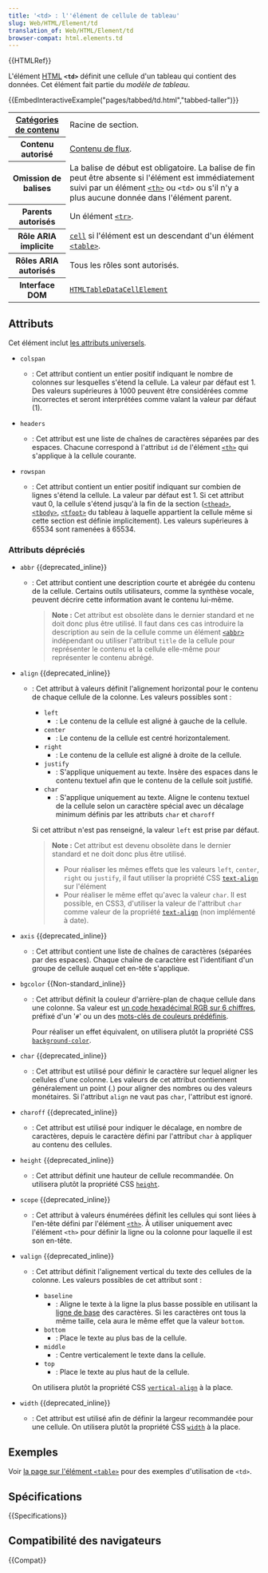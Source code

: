 ```yaml
---
title: '<td> : l''élément de cellule de tableau'
slug: Web/HTML/Element/td
translation_of: Web/HTML/Element/td
browser-compat: html.elements.td
---
```

{{HTMLRef}}

L'élément [HTML](/fr/docs/Web/HTML) **`<td>`** définit une cellule d'un tableau qui contient des données. Cet élément fait partie du _modèle de tableau_.

{{EmbedInteractiveExample("pages/tabbed/td.html","tabbed-taller")}}

<table class="properties">
  <tbody>
    <tr>
      <th scope="row">
        <a href="/fr/docs/Web/Guide/HTML/Content_categories">Catégories de contenu</a>
      </th>
      <td>Racine de section.</td>
    </tr>
    <tr>
      <th scope="row">Contenu autorisé</th>
      <td>
        <a href="/fr/docs/Web/Guide/HTML/Content_categories#contenu_de_flux">Contenu de flux</a>.
      </td>
    </tr>
    <tr>
      <th scope="row">Omission de balises</th>
      <td>
        La balise de début est obligatoire. La balise de fin peut être absente si l'élément est immédiatement suivi par un élément <a href="/fr/docs/Web/HTML/Element/th"><code>&lt;th&gt;</code></a> ou <code>&lt;td&gt;</code> ou s'il n'y a plus aucune donnée dans l'élément parent.
      </td>
    </tr>
    <tr>
      <th scope="row">Parents autorisés</th>
      <td>Un élément <a href="/fr/docs/Web/HTML/Element/tr"><code>&lt;tr&gt;</code></a>.</td>
    </tr>
    <tr>
      <th scope="row">Rôle ARIA implicite</th>
      <td>
        <a href="/fr/docs/Web/Accessibility/ARIA/Roles/Cell_Role"><code>cell</code></a> si l'élément est un descendant d'un élément <a href="/fr/docs/Web/HTML/Element/table"><code>&lt;table&gt;</code></a>.
      </td>
    </tr>
    <tr>
      <th scope="row">Rôles ARIA autorisés</th>
      <td>Tous les rôles sont autorisés.</td>
    </tr>
    <tr>
      <th scope="row">Interface DOM</th>
      <td><a href="/fr/docs/Web/API/HTMLTableDataCellElement"><code>HTMLTableDataCellElement</code></td>
    </tr>
  </tbody>
</table>

## Attributs

Cet élément inclut [les attributs universels](/fr/docs/Web/HTML/Global_attributes).

- `colspan`
  - : Cet attribut contient un entier positif indiquant le nombre de colonnes sur lesquelles s'étend la cellule. La valeur par défaut est 1. Des valeurs supérieures à 1000 peuvent être considérées comme incorrectes et seront interprétées comme valant la valeur par défaut (1).

- `headers`
  - : Cet attribut est une liste de chaînes de caractères séparées par des espaces. Chacune correspond à l'attribut `id` de l'élément [`<th>`](/fr/docs/Web/HTML/Element/th) qui s'applique à la cellule courante.

- `rowspan`
  - : Cet attribut contient un entier positif indiquant sur combien de lignes s'étend la cellule. La valeur par défaut est 1. Si cet attribut vaut 0, la cellule s'étend jusqu'à la fin de la section ([`<thead>`](/fr/docs/Web/HTML/Element/thead), [`<tbody>`](/fr/docs/Web/HTML/Element/tbody), [`<tfoot>`](/fr/docs/Web/HTML/Element/tfoot) du tableau à laquelle appartient la cellule même si cette section est définie implicitement). Les valeurs supérieures à 65534 sont ramenées à 65534.

### Attributs dépréciés

- `abbr` {{deprecated_inline}}
  - : Cet attribut contient une description courte et abrégée du contenu de la cellule. Certains outils utilisateurs, comme la synthèse vocale, peuvent décrire cette information avant le contenu lui-même.

    > **Note :** Cet attribut est obsolète dans le dernier standard et ne doit donc plus être utilisé. Il faut dans ces cas introduire la description au sein de la cellule comme un élément [`<abbr>`](/fr/docs/Web/HTML/Element/abbr) indépendant ou utiliser l'attribut `title` de la cellule pour représenter le contenu et la cellule elle-même pour représenter le contenu abrégé.

- `align` {{deprecated_inline}}
  - : Cet attribut à valeurs définit l'alignement horizontal pour le contenu de chaque cellule de la colonne. Les valeurs possibles sont&nbsp;:

    - `left`
      - : Le contenu de la cellule est aligné à gauche de la cellule.
    - `center`
      - : Le contenu de la cellule est centré horizontalement.
    - `right`
      - : Le contenu de la cellule est aligné à droite de la cellule.
    - `justify`
      - : S'applique uniquement au texte. Insère des espaces dans le contenu textuel afin que le contenu de la cellule soit justifié.
    - `char`
      - : S'applique uniquement au texte. Aligne le contenu textuel de la cellule selon un caractère spécial avec un décalage minimum définis par les attributs `char` et `charoff`

    Si cet attribut n'est pas renseigné, la valeur `left` est prise par défaut.

    > **Note :** Cet attribut est devenu obsolète dans le dernier standard et ne doit donc plus être utilisé.
    >
    > - Pour réaliser les mêmes effets que les valeurs `left`, `center`, `right` ou `justify`, il faut utiliser la propriété CSS [`text-align`](/fr/docs/Web/CSS/text-align) sur l'élément
    > - Pour réaliser le même effet qu'avec la valeur `char`. Il est possible, en CSS3, d'utiliser la valeur de l'attribut `char` comme valeur de la propriété [`text-align`](/fr/docs/Web/CSS/text-align) (non implémenté à date).

- `axis` {{deprecated_inline}}
  - : Cet attribut contient une liste de chaînes de caractères (séparées par des espaces). Chaque chaîne de caractère est l'identifiant d'un groupe de cellule auquel cet en-tête s'applique.

- `bgcolor` {{Non-standard_inline}}
  - : Cet attribut définit la couleur d'arrière-plan de chaque cellule dans une colonne. Sa valeur est [un code hexadécimal RGB sur 6 chiffres](/fr/docs/Web/CSS/color_value#les_couleurs_rgb), préfixé d'un '`#`' ou un des [mots-clés de couleurs prédéfinis](/fr/docs/Web/CSS/color_value#les_mots-clés).

    Pour réaliser un effet équivalent, on utilisera plutôt la propriété CSS [`background-color`](/fr/docs/Web/CSS/background-color).

- `char` {{deprecated_inline}}
  - : Cet attribut est utilisé pour définir le caractère sur lequel aligner les cellules d'une colonne. Les valeurs de cet attribut contiennent généralement un point (.) pour aligner des nombres ou des valeurs monétaires. Si l'attribut `align` ne vaut pas `char`, l'attribut est ignoré.

- `charoff` {{deprecated_inline}}
  - : Cet attribut est utilisé pour indiquer le décalage, en nombre de caractères, depuis le caractère défini par l'attribut `char` à appliquer au contenu des cellules.

- `height` {{deprecated_inline}}
  - : Cet attribut définit une hauteur de cellule recommandée. On utilisera plutôt la propriété CSS [`height`](/fr/docs/Web/CSS/height).

- `scope` {{deprecated_inline}}
  - : Cet attribut à valeurs énumérées définit les cellules qui sont liées à l'en-tête défini par l'élément [`<th>`](/fr/docs/Web/HTML/Element/th). À utiliser uniquement avec l'élément `<th>` pour définir la ligne ou la colonne pour laquelle il est son en-tête.

- `valign` {{deprecated_inline}}
  - : Cet attribut définit l'alignement vertical du texte des cellules de la colonne. Les valeurs possibles de cet attribut sont&nbsp;:

    - `baseline`
      - : Aligne le texte à la ligne la plus basse possible en utilisant la [ligne de base](https://fr.wikipedia.org/wiki/Ligne_de_base_%28typographie%29) des caractères. Si les caractères ont tous la même taille, cela aura le même effet que la valeur `bottom`.
    - `bottom`
      - : Place le texte au plus bas de la cellule.
    - `middle`
      - : Centre verticalement le texte dans la cellule.
    - `top`
      - : Place le texte au plus haut de la cellule.

    On utilisera plutôt la propriété CSS [`vertical-align`](/fr/docs/Web/CSS/vertical-align) à la place.

- `width` {{deprecated_inline}}
  - : Cet attribut est utilisé afin de définir la largeur recommandée pour une cellule. On utilisera plutôt la propriété CSS [`width`](/fr/docs/Web/CSS/width) à la place.

## Exemples

Voir [la page sur l'élément `<table>`](/fr/docs/Web/HTML/Element/table) pour des exemples d'utilisation de `<td>`.

## Spécifications

{{Specifications}}

## Compatibilité des navigateurs

{{Compat}}
